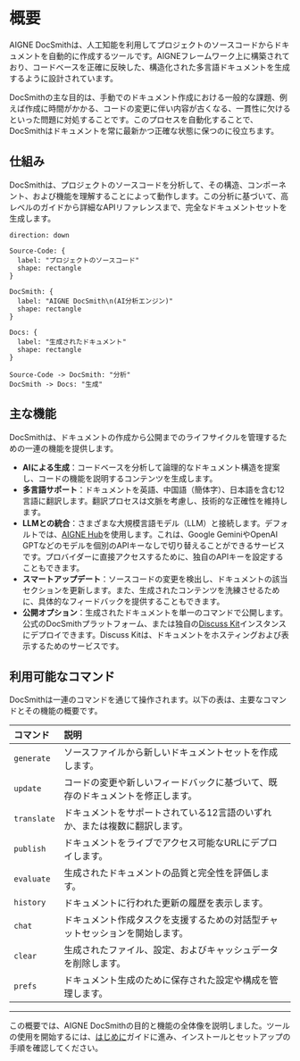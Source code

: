 # 概要

AIGNE DocSmithは、人工知能を利用してプロジェクトのソースコードからドキュメントを自動的に作成するツールです。AIGNEフレームワーク上に構築されており、コードベースを正確に反映した、構造化された多言語ドキュメントを生成するように設計されています。

DocSmithの主な目的は、手動でのドキュメント作成における一般的な課題、例えば作成に時間がかかる、コードの変更に伴い内容が古くなる、一貫性に欠けるといった問題に対処することです。このプロセスを自動化することで、DocSmithはドキュメントを常に最新かつ正確な状態に保つのに役立ちます。

## 仕組み

DocSmithは、プロジェクトのソースコードを分析して、その構造、コンポーネント、および機能を理解することによって動作します。この分析に基づいて、高レベルのガイドから詳細なAPIリファレンスまで、完全なドキュメントセットを生成します。

```d2
direction: down

Source-Code: {
  label: "プロジェクトのソースコード"
  shape: rectangle
}

DocSmith: {
  label: "AIGNE DocSmith\n(AI分析エンジン)"
  shape: rectangle
}

Docs: {
  label: "生成されたドキュメント"
  shape: rectangle
}

Source-Code -> DocSmith: "分析"
DocSmith -> Docs: "生成"
```

## 主な機能

DocSmithは、ドキュメントの作成から公開までのライフサイクルを管理するための一連の機能を提供します。

*   **AIによる生成**：コードベースを分析して論理的なドキュメント構造を提案し、コードの機能を説明するコンテンツを生成します。
*   **多言語サポート**：ドキュメントを英語、中国語（簡体字）、日本語を含む12言語に翻訳します。翻訳プロセスは文脈を考慮し、技術的な正確性を維持します。
*   **LLMとの統合**：さまざまな大規模言語モデル（LLM）と接続します。デフォルトでは、[AIGNE Hub](https://www.aigne.io/en/hub)を使用します。これは、Google GeminiやOpenAI GPTなどのモデルを個別のAPIキーなしで切り替えることができるサービスです。プロバイダーに直接アクセスするために、独自のAPIキーを設定することもできます。
*   **スマートアップデート**：ソースコードの変更を検出し、ドキュメントの該当セクションを更新します。また、生成されたコンテンツを洗練させるために、具体的なフィードバックを提供することもできます。
*   **公開オプション**：生成されたドキュメントを単一のコマンドで公開します。公式のDocSmithプラットフォーム、または独自の[Discuss Kit](https://www.web3kit.rocks/discuss-kit)インスタンスにデプロイできます。Discuss Kitは、ドキュメントをホスティングおよび表示するためのサービスです。

## 利用可能なコマンド

DocSmithは一連のコマンドを通じて操作されます。以下の表は、主要なコマンドとその機能の概要です。

| コマンド | 説明 |
| :--- | :--- |
| `generate` | ソースファイルから新しいドキュメントセットを作成します。 |
| `update` | コードの変更や新しいフィードバックに基づいて、既存のドキュメントを修正します。 |
| `translate` | ドキュメントをサポートされている12言語のいずれか、または複数に翻訳します。 |
| `publish` | ドキュメントをライブでアクセス可能なURLにデプロイします。 |
| `evaluate` | 生成されたドキュメントの品質と完全性を評価します。 |
| `history` | ドキュメントに行われた更新の履歴を表示します。 |
| `chat` | ドキュメント作成タスクを支援するための対話型チャットセッションを開始します。 |
| `clear` | 生成されたファイル、設定、およびキャッシュデータを削除します。 |
| `prefs` | ドキュメント生成のために保存された設定や構成を管理します。 |

---

この概要では、AIGNE DocSmithの目的と機能の全体像を説明しました。ツールの使用を開始するには、[はじめに](./getting-started.md)ガイドに進み、インストールとセットアップの手順を確認してください。